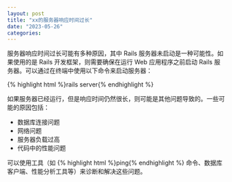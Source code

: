 ```yaml
---
layout: post
title: "xx的服务器响应时间过长"
date: "2023-05-26"
categories: 
---
```

<div class="md md_doc_content" id="code_1685068162678_1">
<p>服务器响应时间过长可能有多种原因，其中 Rails 服务器未启动是一种可能性。如果使用的是 Rails 开发框架，则需要确保在运行 Web 应用程序之前启动 Rails 服务器。可以通过在终端中使用以下命令来启动服务器：</p>
{% highlight html %}rails server{% endhighlight %}
<p>如果服务器已经运行，但是响应时间仍然很长，则可能是其他问题导致的。一些可能的原因包括：</p>
<ul>
<li>数据库连接问题</li>
<li>网络问题</li>
<li>服务器负载过高</li>
<li>代码中的性能问题</li>
</ul>
<p>可以使用工具（如 {% highlight html %}ping{% endhighlight %} 命令、数据库客户端、性能分析工具等）来诊断和解决这些问题。</p>
</div>
